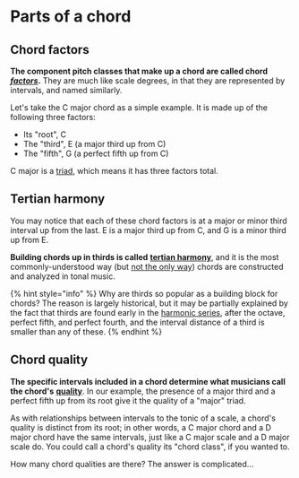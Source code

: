# Parts of a chord

## Chord factors

**The component pitch classes that make up a chord are called chord** [_**factors**_](https://en.wikipedia.org/wiki/Factor_%28chord%29)**.** They are much like scale degrees, in that they are represented by intervals, and named similarly.

Let's take the C major chord as a simple example. It is made up of the following three factors:

* Its "root", C
* The "third", E \(a major third up from C\)
* The "fifth", G \(a perfect fifth up from C\)

C major is a [triad](https://en.wikipedia.org/wiki/Triad_%28music%29), which means it has three factors total.

## Tertian harmony

You may notice that each of these chord factors is at a major or minor third interval up from the last. E is a major third up from C, and G is a minor third up from E.

**Building chords up in thirds is called** [**tertian harmony**](https://en.wikipedia.org/wiki/Tertian), and it is the most commonly-understood way \(but [not the only way](https://en.wikipedia.org/wiki/Quartal_and_quintal_harmony)\) chords are constructed and analyzed in tonal music.

{% hint style="info" %}
Why are thirds so popular as a building block for chords? The reason is largely historical, but it may be partially explained by the fact that thirds are found early in the [harmonic series](https://en.wikipedia.org/wiki/Harmonic_series_%28music%29#Frequencies,_wavelengths,_and_musical_intervals_in_example_systems), after the octave, perfect fifth, and perfect fourth, and the interval distance of a third is smaller than any of these.
{% endhint %}

## Chord quality

**The specific intervals included in a chord determine what musicians call the chord's** [**quality**](https://en.wikipedia.org/wiki/Chord_letters#Chord_quality). In our example, the presence of a major third and a perfect fifth up from its root give it the quality of a "major" triad.

As with relationships between intervals to the tonic of a scale, a chord's quality is distinct from its root; in other words, a C major chord and a D major chord have the same intervals, just like a C major scale and a D major scale do. You could call a chord's quality its "chord class", if you wanted to.

How many chord qualities are there? The answer is complicated...



